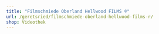 ```yaml
---
title: "Filmschmiede Oberland Hellwood FILMS ®"
url: /geretsried/filmschmiede-oberland-hellwood-films-r/
shop: Videothek
---
```

